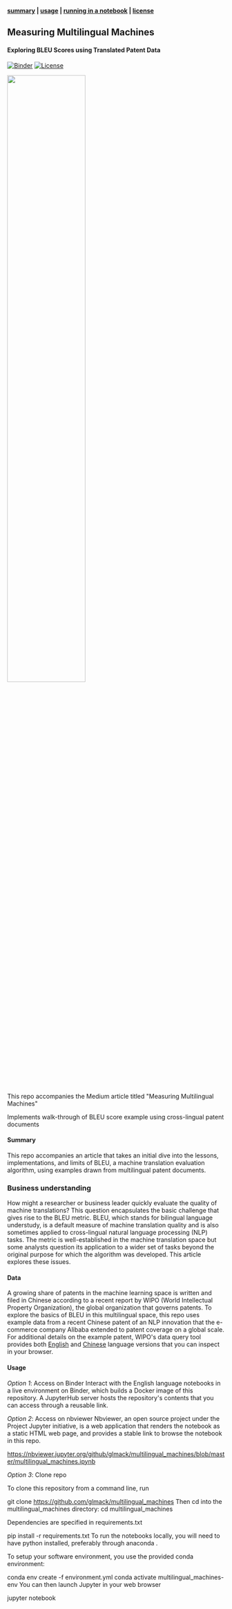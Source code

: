 **[summary](#multilingual_machines) | [usage](#usage) | [running in a notebook](#running-the-notebooks) | [license](#license)**

## Measuring Multilingual Machines
#### Exploring BLEU Scores using Translated Patent Data

[![Binder](https://mybinder.org/badge_logo.svg)](https://mybinder.org/v2/gh/glmack/multilingual_machines/master?filepath=blob%2Fmaster%2Fmultilingual_machines.ipynb)
[![License](https://img.shields.io/badge/License-BSD%203--Clause-blue.svg)](https://opensource.org/licenses/BSD-3-Clause)

<img src="img.png" width=60% align="middle">

This repo accompanies the Medium article titled "Measuring Multilingual Machines"

Implements walk-through of BLEU score example using cross-lingual patent documents

#### Summary
This repo accompanies an article that takes an initial dive into the lessons, implementations, and limits of BLEU, a machine translation evaluation algorithm, using examples drawn from multilingual patent documents. 

### Business understanding
How might a researcher or business leader quickly evaluate the quality of machine translations? This question encapsulates the basic challenge that gives rise to the BLEU metric. BLEU, which stands for bilingual language understudy, is a default measure of machine translation quality and is also sometimes applied to cross-lingual natural language processing (NLP) tasks. The metric is well-established in the machine translation space but some analysts question its application to a wider set of tasks beyond the original purpose for which the algorithm was developed. This article explores these issues.

#### Data
A growing share of patents in the machine learning space is written and filed in Chinese according to a recent report by WIPO (World Intellectual Property Organization), the global organization that governs patents. To explore the basics of BLEU in this multilingual space, this repo uses example data from a recent Chinese patent of an NLP innovation that the e-commerce company Alibaba extended to patent coverage on a global scale. For additional details on the example patent, WIPO's data query tool provides both [English](https://patentscope.wipo.int/search/en/detail.jsf?docId=WO2019085779) and [Chinese](https://patentscope.wipo.int/search/zh/detail.jsf?docId=WO2019085779) language versions that you can inspect in your browser. 

#### Usage
*Option 1*: Access on Binder
Interact with the English language notebooks in a live environment on Binder, which builds a Docker image of this repository. A JupyterHub server hosts the repository's contents that you can access through a reusable link.

*Option 2*: Access on nbviewer 
Nbviewer, an open source project under the Project Jupyter initiative, is a web application that renders the notebook as a static HTML web page, and provides a stable link to browse the notebook in this repo.

https://nbviewer.jupyter.org/github/glmack/multilingual_machines/blob/master/multilingual_machines.ipynb

*Option 3*: Clone repo

To clone this repository from a command line, run

git clone https://github.com/glmack/multilingual_machines
Then cd into the multilingual_machines directory: cd multilingual_machines

Dependencies are specified in requirements.txt

pip install -r requirements.txt
To run the notebooks locally, you will need to have python installed, preferably through anaconda .

To setup your software environment, you use the provided conda environment:

conda env create -f environment.yml
conda activate multilingual_machines-env
You can then launch Jupyter in your web browser

jupyter notebook
